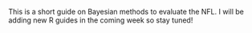 This is a short guide on Bayesian methods to evaluate the NFL. I will be adding new R guides in the coming week so stay tuned!
